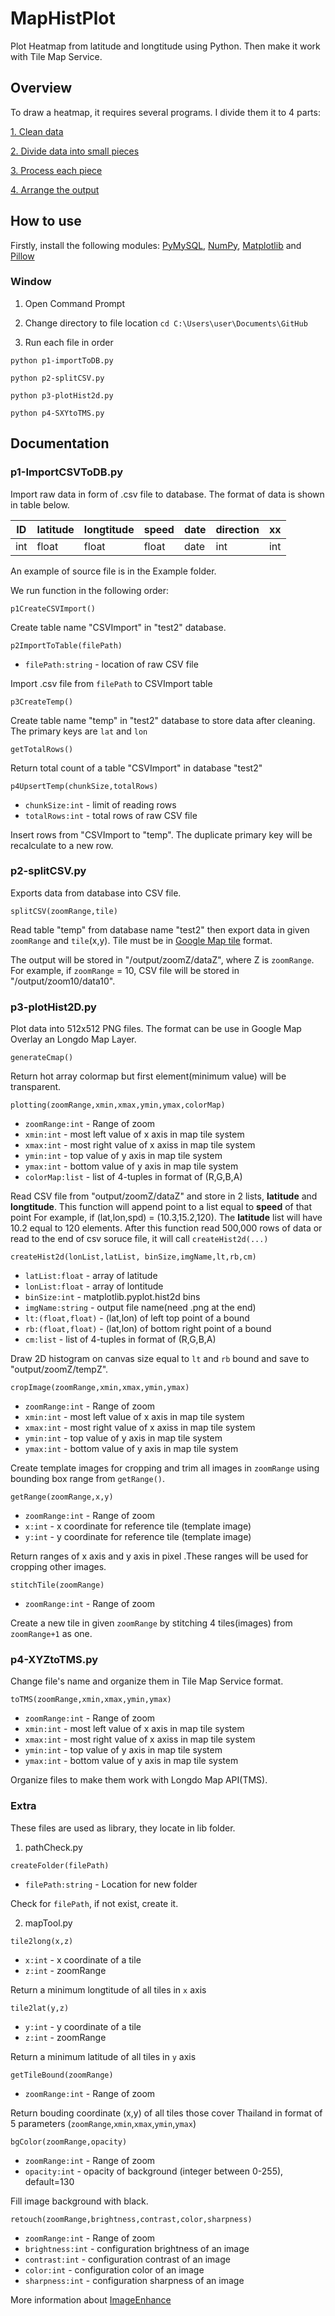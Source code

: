 # MapHistPlot
Plot Heatmap from latitude and longtitude using Python. Then make it work with Tile Map Service.

## Overview
  To draw a heatmap, it requires several programs. I divide them it to 4 parts:
  
  [1. Clean data](#1-clean-data)
  
  [2. Divide data into small pieces](#2-export-rows-to-csv-file)
  
  [3. Process each piece](#3-plot-data-in-to-image-files)
  
  [4. Arrange the output](#4-change-format-to-tms)
  
## How to use
Firstly, install the following modules:
[PyMySQL](https://github.com/PyMySQL/PyMySQL),
[NumPy](https://github.com/numpy/numpy),
[Matplotlib](https://github.com/matplotlib/matplotlib) and 
[Pillow](https://github.com/python-pillow/Pillow)



### Window
1. Open Command Prompt
2. Change directory to file location  `cd C:\Users\user\Documents\GitHub`

3. Run each file in order

`python p1-importToDB.py `

`python p2-splitCSV.py `

`python p3-plotHist2d.py `

`python p4-SXYtoTMS.py `




## Documentation

### p1-ImportCSVToDB.py
 
  Import raw data in form of .csv file to database. The format of data is shown in table below.
  
ID | latitude | longtitude | speed | date | direction | xx 
--- | --- | --- | --- | --- | --- | ---
int | float | float | float | date | int | int


An example of source file is in the Example folder.

We run function in the following order:
```
p1CreateCSVImport()
```
Create table name "CSVImport" in "test2" database.

```
p2ImportToTable(filePath)
```
* `filePath:string` - location of raw CSV file

Import .csv file from `filePath` to CSVImport table


```
p3CreateTemp()
```
Create table name "temp" in "test2" database to store data after cleaning. The primary keys are `lat` and `lon`


```
getTotalRows()
```
Return total count of a table "CSVImport" in database "test2"


```
p4UpsertTemp(chunkSize,totalRows)
```
* `chunkSize:int` - limit of reading rows
* `totalRows:int` - total rows of raw CSV file

Insert rows from "CSVImport to "temp". The duplicate primary key will be recalculate to a new row.




### p2-splitCSV.py
   Exports data from database into CSV file.
  
```
splitCSV(zoomRange,tile)
```

Read table "temp" from database name "test2" then export data in given `zoomRange` and `tile`(x,y). Tile must be in [Google Map tile](http://www.maptiler.org/google-maps-coordinates-tile-bounds-projection/) format.
  
The output will be stored in "/output/zoomZ/dataZ", where Z is `zoomRange`. For example, if `zoomRange` = 10, CSV file will be stored in "/output/zoom10/data10".
  
  
### p3-plotHist2D.py
   Plot data into 512x512 PNG files. The format can be use in Google Map Overlay an Longdo Map Layer.
  
```
generateCmap()
```
Return hot array colormap but first element(minimum value) will be transparent. 

```
plotting(zoomRange,xmin,xmax,ymin,ymax,colorMap)
```
* `zoomRange:int` - Range of zoom
* `xmin:int` - most left value of x axis in map tile system
* `xmax:int` - most right value of x axiss in map tile system
* `ymin:int` - top value of y axis in map tile system
* `ymax:int` - bottom value of y axis in map tile system
* `colorMap:list` - list of 4-tuples in format of (R,G,B,A)

Read CSV file from "output/zoomZ/dataZ" and store in 2 lists, __latitude__ and __longtitude__. This function will append point to a list equal to __speed__ of that point
For example, if (lat,lon,spd) = (10.3,15.2,120). The __latitude__ list will have 10.2 equal to 120 elements.
After this function read 500,000 rows of data or read to the end of csv soruce file, it will call `createHist2d(...)`

```
createHist2d(lonList,latList, binSize,imgName,lt,rb,cm)
```
* `latList:float` - array of latitude
* `lonList:float` - array of lontitude
* `binSize:int` - matplotlib.pyplot.hist2d bins
* `imgName:string` - output file name(need .png at the end)
* `lt:(float,float)` - (lat,lon) of left top point of a bound
* `rb:(float,float)` - (lat,lon) of bottom right point of a bound
* `cm:list` - list of 4-tuples in format of (R,G,B,A)

Draw 2D histogram on canvas size equal to `lt` and `rb` bound and save to "output/zoomZ/tempZ".
  
```
cropImage(zoomRange,xmin,xmax,ymin,ymax)
```
* `zoomRange:int` - Range of zoom
* `xmin:int` - most left value of x axis in map tile system
* `xmax:int` - most right value of x axiss in map tile system
* `ymin:int` - top value of y axis in map tile system
* `ymax:int` - bottom value of y axis in map tile system

Create template images for cropping and trim all images in `zoomRange` using bounding box range from `getRange()`.

```
getRange(zoomRange,x,y)
```
* `zoomRange:int` - Range of zoom
* `x:int` - x coordinate for reference tile (template image)
* `y:int` - y coordinate for reference tile (template image)

Return ranges of x axis and y axis in pixel .These ranges will be used for cropping other images.

```
stitchTile(zoomRange)
```
* `zoomRange:int` - Range of zoom

Create a new tile in given `zoomRange` by stitching 4 tiles(images) from `zoomRange+1` as one.


### p4-XYZtoTMS.py
   Change file's name and organize them in Tile Map Service format.
  
```
toTMS(zoomRange,xmin,xmax,ymin,ymax)
```
* `zoomRange:int` - Range of zoom
* `xmin:int` - most left value of x axis in map tile system
* `xmax:int` - most right value of x axiss in map tile system
* `ymin:int` - top value of y axis in map tile system
* `ymax:int` - bottom value of y axis in map tile system

Organize files to make them work with Longdo Map API(TMS).


### Extra
  These files are used as library, they locate in lib folder.
  1. pathCheck.py
```
createFolder(filePath)
```
* `filePath:string` - Location for new folder

Check for `filePath`, if not exist, create it.
 
 
 2. mapTool.py
```
tile2long(x,z) 
```
* `x:int` - x coordinate of a tile
* `z:int` - zoomRange

Return a minimum longtitude of all tiles in `x` axis

```
tile2lat(y,z) 
```
* `y:int` - y coordinate of a tile
* `z:int` - zoomRange

Return a minimum latitude of all tiles in `y` axis

```
getTileBound(zoomRange) 
```
* `zoomRange:int` - Range of zoom

Return bouding coordinate (x,y) of all tiles those cover Thailand in format of 5 parameters (`zoomRange`,`xmin`,`xmax`,`ymin`,`ymax`)

```
bgColor(zoomRange,opacity) 
```
* `zoomRange:int` - Range of zoom
* `opacity:int` - opacity of background (integer between 0-255), default=130

Fill image background with black.

```
retouch(zoomRange,brightness,contrast,color,sharpness) 
```
* `zoomRange:int` - Range of zoom
* `brightness:int` - configuration brightness of an image
* `contrast:int` - configuration contrast of an image
* `color:int` - configuration color of an image
* `sharpness:int` - configuration sharpness of an image

More information about [ImageEnhance](https://pillow.readthedocs.io/en/3.0.x/reference/ImageEnhance.html)




